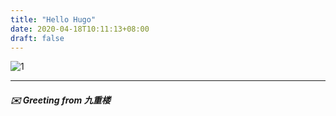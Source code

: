 ```yaml
---
title: "Hello Hugo"
date: 2020-04-18T10:11:13+08:00
draft: false
---
```

![1](https://www.blesta.com/uploads/2016/06/hugo-logo.png)

***

##### :envelope: Greeting from 九重楼
